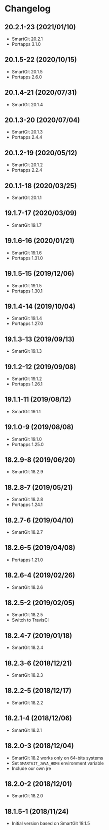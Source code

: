 # Changelog

## 20.2.1-23 (2021/01/10)

* SmartGit 20.2.1
* Portapps 3.1.0

## 20.1.5-22 (2020/10/15)

* SmartGit 20.1.5
* Portapps 2.6.0

## 20.1.4-21 (2020/07/31)

* SmartGit 20.1.4

## 20.1.3-20 (2020/07/04)

* SmartGit 20.1.3
* Portapps 2.4.4

## 20.1.2-19 (2020/05/12)

* SmartGit 20.1.2
* Portapps 2.2.4

## 20.1.1-18 (2020/03/25)

* SmartGit 20.1.1

## 19.1.7-17 (2020/03/09)

* SmartGit 19.1.7

## 19.1.6-16 (2020/01/21)

* SmartGit 19.1.6
* Portapps 1.31.0

## 19.1.5-15 (2019/12/06)

* SmartGit 19.1.5
* Portapps 1.30.1

## 19.1.4-14 (2019/10/04)

* SmartGit 19.1.4
* Portapps 1.27.0

## 19.1.3-13 (2019/09/13)

* SmartGit 19.1.3

## 19.1.2-12 (2019/09/08)

* SmartGit 19.1.2
* Portapps 1.26.1

## 19.1.1-11 (2019/08/12)

* SmartGit 19.1.1

## 19.1.0-9 (2019/08/08)

* SmartGit 19.1.0
* Portapps 1.25.0

## 18.2.9-8 (2019/06/20)

* SmartGit 18.2.9

## 18.2.8-7 (2019/05/21)

* SmartGit 18.2.8
* Portapps 1.24.1

## 18.2.7-6 (2019/04/10)

* SmartGit 18.2.7

## 18.2.6-5 (2019/04/08)

* Portapps 1.21.0

## 18.2.6-4 (2019/02/26)

* SmartGit 18.2.6

## 18.2.5-2 (2019/02/05)

* SmartGit 18.2.5
* Switch to TravisCI

## 18.2.4-7 (2019/01/18)

* SmartGit 18.2.4

## 18.2.3-6 (2018/12/21)

* SmartGit 18.2.3

## 18.2.2-5 (2018/12/17)

* SmartGit 18.2.2

## 18.2.1-4 (2018/12/06)

* SmartGit 18.2.1

## 18.2.0-3 (2018/12/04)

* SmartGit 18.2 works only on 64-bits systems
* Set `SMARTGIT_JAVA_HOME` environment variable
* Include our own jre

## 18.2.0-2 (2018/12/01)

* SmartGit 18.2.0

## 18.1.5-1 (2018/11/24)

* Initial version based on SmartGit 18.1.5
